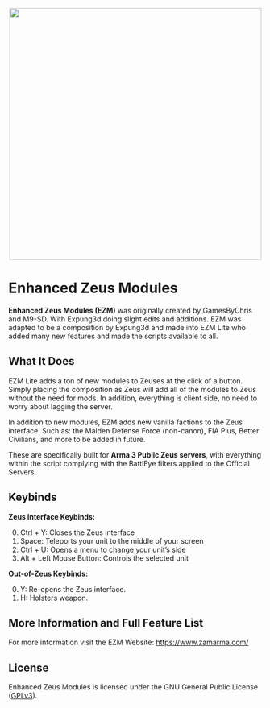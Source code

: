 <p align="center">
    <img src="https://i.imgur.com/9an3mrd.png" width="500">
</p>

# Enhanced Zeus Modules
**Enhanced Zeus Modules (EZM)** was originally created by GamesByChris and M9-SD. With Expung3d doing slight edits and additions. EZM was adapted to be a composition by Expung3d and made into EZM Lite who added many new features and made the scripts available to all.

## What It Does
EZM Lite adds a ton of new modules to Zeuses at the click of a button. Simply placing the composition as Zeus will add all of the modules to Zeus without the need for mods. In addition, everything is client side, no need to worry about lagging the server.

In addition to new modules, EZM adds new vanilla factions to the Zeus interface. Such as: the Malden Defense Force (non-canon), FIA Plus, Better Civilians, and more to be added in future.

These are specifically built for <strong>Arma 3 Public Zeus servers</strong>, with everything within the script complying with the BattlEye filters applied to the Official Servers.

## Keybinds
<strong>Zeus Interface Keybinds:</strong>

0. Ctrl + Y: Closes the Zeus interface
1. Space: Teleports your unit to the middle of your screen
2. Ctrl + U: Opens a menu to change your unit’s side
3. Alt + Left Mouse Button: Controls the selected unit

<strong>Out-of-Zeus Keybinds:</strong>

0. Y: Re-opens the Zeus interface.
1. H: Holsters weapon.

## More Information and Full Feature List
For more information visit the EZM Website: https://www.zamarma.com/

## License
Enhanced Zeus Modules is licensed under the GNU General Public License ([GPLv3](https://github.com/expung3d/Enhanced-Zeus-Modules/blob/main/LICENSE)).
